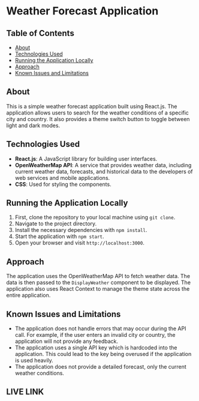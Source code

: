 # Weather Forecast Application

## Table of Contents

- [About](#about)
- [Technologies Used](#technologies-used)
- [Running the Application Locally](#running-the-application-locally)
- [Approach](#approach)
- [Known Issues and Limitations](#known-issues-and-limitations)

## About

This is a simple weather forecast application built using React.js. The application allows users to search for the weather conditions of a specific city and country. It also provides a theme switch button to toggle between light and dark modes.

## Technologies Used

- **React.js**: A JavaScript library for building user interfaces.
- **OpenWeatherMap API**: A service that provides weather data, including current weather data, forecasts, and historical data to the developers of web services and mobile applications.
- **CSS**: Used for styling the components.

## Running the Application Locally

1. First, clone the repository to your local machine using `git clone`.
2. Navigate to the project directory.
3. Install the necessary dependencies with `npm install`.
4. Start the application with `npm start`.
5. Open your browser and visit `http://localhost:3000`.

## Approach

The application uses the OpenWeatherMap API to fetch weather data. The data is then passed to the `DisplayWeather` component to be displayed. The application also uses React Context to manage the theme state across the entire application.

## Known Issues and Limitations

- The application does not handle errors that may occur during the API call. For example, if the user enters an invalid city or country, the application will not provide any feedback.
- The application uses a single API key which is hardcoded into the application. This could lead to the key being overused if the application is used heavily.
- The application does not provide a detailed forecast, only the current weather conditions.

## LIVE LINK